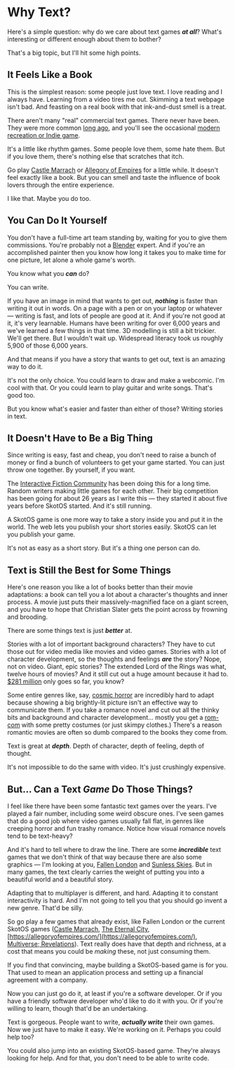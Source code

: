 # Why Text?

Here's a simple question: why do we care about text games ***at all***? What's interesting or different enough about them to bother?

That's a big topic, but I'll hit some high points.

## It Feels Like a Book

This is the simplest reason: some people just love text. I love reading and I always have. Learning from a video tires me out. Skimming a text webpage isn't bad. And feasting on a real book with that ink-and-dust smell is a treat.

There aren't many "real" commercial text games. There never have been. They were more common [long ago](https://en.wikipedia.org/wiki/Infocom#Interactive_fiction_2), and you'll see the occasional [modern recreation or Indie game](https://itch.io/games/made-with-twine).

It's a little like rhythm games. Some people love them, some hate them. But if you love them, there's nothing else that scratches that itch.

Go play [Castle Marrach](https://www.marrach.com/) or [Allegory of Empires](https://allegoryofempires.com/) for a little while. It doesn't feel exactly like a book. But you can smell and taste the influence of book lovers through the entire experience.

I like that. Maybe you do too.

## You Can Do It Yourself

You don't have a full-time art team standing by, waiting for you to give them commissions. You're probably not a [Blender](https://www.blender.org/) expert. And if you're an accomplished painter then you know how long it takes you to make time for one picture, let alone a whole game's worth.

You know what you ***can*** do?

You can write.

If you have an image in mind that wants to get out, ***nothing*** is faster than writing it out in words. On a page with a pen or on your laptop or whatever &mdash; writing is fast, and lots of people are good at it. And if you're not good at it, it's very learnable. Humans have been writing for over 6,000 years and we've learned a few things in that time. 3D modelling is still a bit trickier. We'll get there. But I wouldn't wait up. Widespread literacy took us roughly 5,900 of those 6,000 years.

And that means if you have a story that wants to get out, text is an amazing way to do it.

It's not the only choice. You could learn to draw and make a webcomic. I'm cool with that. Or you could learn to play guitar and write songs. That's good too.

But you know what's easier and faster than either of those? Writing stories in text.

## It Doesn't Have to Be a Big Thing

Since writing is easy, fast and cheap, you don't need to raise a bunch of money or find a bunch of volunteers to get your game started. You can just throw one together. By yourself, if you want.

The [Interactive Fiction Community](https://ifcomp.org/) has been doing this for a long time. Random writers making little games for each other. Their big competition has been going for about 26 years as I write this &mdash; they started it about five years before SkotOS started. And it's still running.

A SkotOS game is one more way to take a story inside you and put it in the world. The web lets you publish your short stories easily. SkotOS can let you publish your game.

It's not as easy as a short story. But it's a thing one person can do.

## Text is Still the Best for Some Things

Here's one reason you like a lot of books better than their movie adaptations: a book can tell you a lot about a character's thoughts and inner process. A movie just puts their massively-magnified face on a giant screen, and you have to hope that Christian Slater gets the point across by frowning and brooding.

There are some things text is just ***better*** at.

Stories with a lot of important background characters? They have to cut those out for video media like movies and video games. Stories with a lot of character development, so the thoughts and feelings ***are*** the story? Nope, not on video. Giant, epic stories? The extended Lord of the Rings was what, twelve hours of movies? And it still cut out a huge amount because it had to. [$281 million](https://www.independent.co.uk/arts-entertainment/tv/news/lord-rings-tv-show-cost-jrr-tolkien-christopher-a8056631.html) only goes so far, you know?

Some entire genres like, say, [cosmic horror](https://www.youtube.com/watch?v=8OTO7Rqln9Q) are incredibly hard to adapt because showing a big brightly-lit picture isn't an effective way to communicate them. If you take a romance novel and cut out all the thinky bits and background and character development... mostly you get a [rom-com](https://en.wikipedia.org/wiki/Romantic_comedy) with some pretty costumes (or just skimpy clothes.) There's a reason romantic movies are often so dumb compared to the books they come from.

Text is great at ***depth***. Depth of character, depth of feeling, depth of thought.

It's not impossible to do the same with video. It's just crushingly expensive.

## But... Can a Text *Game* Do Those Things?

I feel like there have been some fantastic text games over the years. I've played a fair number, including some weird obscure ones. I've seen games that do a good job where video games usually fall flat, in genres like creeping horror and fun trashy romance. Notice how visual romance novels tend to be text-heavy?

And it's hard to tell where to draw the line. There are some ***incredible*** text games that we don't think of that way because there are also some graphics &mdash; I'm looking at you, [Fallen London](https://www.fallenlondon.com/) and [Sunless Skies](https://www.failbettergames.com/sunless-skies/). But in many games, the text clearly carries the weight of putting you into a beautiful world and a beautiful story.

Adapting that to multiplayer is different, and hard. Adapting it to constant interactivity is hard. And I'm not going to tell you that you should go invent a new genre. That'd be silly.

So go play a few games that already exist, like Fallen London or the current SkotOS games ([Castle Marrach](https://www.marrach.com/), [The Eternal City](https://www.eternalcitygame.com/), [https://allegoryofempires.com/](https://allegoryofempires.com/), [Multiverse; Revelations](https://home.multirev.net/)). Text really does have that depth and richness, at a cost that means you could be *making* these, not just consuming them.

If you find that convincing, maybe building a SkotOS-based game is for you. That used to mean an application process and setting up a financial agreement with a company.

Now you can just go do it, at least if you're a software developer. Or if you have a friendly software developer who'd like to do it with you. Or if you're willing to learn, though that'd be an undertaking.

Text is gorgeous. People want to write, ***actually write*** their own games. Now we just have to make it easy. We're working on it. Perhaps you could help too?

You could also jump into an existing SkotOS-based game. They're always looking for help. And for that, you don't need to be able to write code.